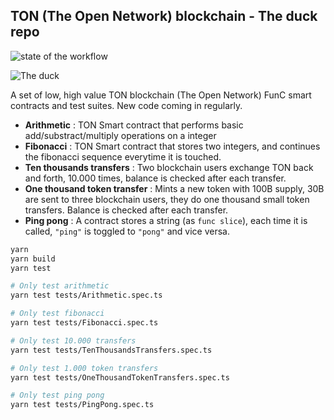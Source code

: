 ## TON (The Open Network) blockchain - The duck repo

![state of the workflow](https://github.com/fabcotech/ton-func-contracts/actions/workflows/main.yml/badge.svg)

![The duck](https://sl.combot.org/utyaduck/webp/6xf09f98b3.webp)

A set of low, high value TON blockchain (The Open Network) FunC smart contracts
and test suites. New code coming in regularly.

- **Arithmetic** : TON Smart contract that performs basic add/substract/multiply
  operations on a integer
- **Fibonacci** : TON Smart contract that stores two integers, and continues the
  fibonacci sequence everytime it is touched.
- **Ten thousands transfers** : Two blockchain users exchange TON back and
  forth, 10.000 times, balance is checked after each transfer.
- **One thousand token transfer** : Mints a new token with 100B supply, 30B are
  sent to three blockchain users, they do one thousand small token transfers.
  Balance is checked after each transfer.
- **Ping pong** : A contract stores a string (as `func slice`), each time it is
  called, `"ping"` is toggled to `"pong"` and vice versa.

```sh
yarn
yarn build
yarn test

# Only test arithmetic
yarn test tests/Arithmetic.spec.ts

# Only test fibonacci
yarn test tests/Fibonacci.spec.ts

# Only test 10.000 transfers
yarn test tests/TenThousandsTransfers.spec.ts

# Only test 1.000 token transfers
yarn test tests/OneThousandTokenTransfers.spec.ts

# Only test ping pong
yarn test tests/PingPong.spec.ts
```
